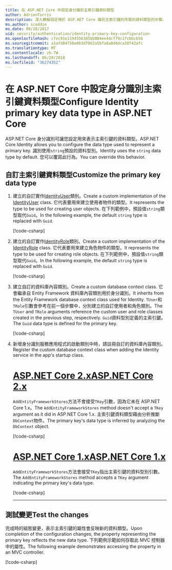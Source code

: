 ```yaml
---
title: 在 ASP.NET Core 中設定身分識別主索引鍵資料類型
author: AdrienTorris
description: 深入瞭解設定用於 ASP.NET Core 識別主索引鍵的所需的資料類型的步驟。
ms.author: scaddie
ms.date: 09/28/2017
uid: security/authentication/identity-primary-key-configuration
ms.openlocfilehash: cfec91e1194556385bb884ee44cf79c1fcbbcb56
ms.sourcegitcommit: a1afd04758e663d7062a5bfa8a0d4dca38f42afc
ms.translationtype: MT
ms.contentlocale: zh-TW
ms.lasthandoff: 06/20/2018
ms.locfileid: "36274352"
---
```

# <a name="configure-identity-primary-key-data-type-in-aspnet-core"></a><span data-ttu-id="89e50-103">在 ASP.NET Core 中設定身分識別主索引鍵資料類型</span><span class="sxs-lookup"><span data-stu-id="89e50-103">Configure Identity primary key data type in ASP.NET Core</span></span>

<span data-ttu-id="89e50-104">ASP.NET Core 身分識別可讓您設定用來表示主索引鍵的資料類型。</span><span class="sxs-lookup"><span data-stu-id="89e50-104">ASP.NET Core Identity allows you to configure the data type used to represent a primary key.</span></span> <span data-ttu-id="89e50-105">識別使用`string`預設的資料型別。</span><span class="sxs-lookup"><span data-stu-id="89e50-105">Identity uses the `string` data type by default.</span></span> <span data-ttu-id="89e50-106">您可以覆寫此行為。</span><span class="sxs-lookup"><span data-stu-id="89e50-106">You can override this behavior.</span></span>

## <a name="customize-the-primary-key-data-type"></a><span data-ttu-id="89e50-107">自訂主索引鍵資料類型</span><span class="sxs-lookup"><span data-stu-id="89e50-107">Customize the primary key data type</span></span>

1. <span data-ttu-id="89e50-108">建立的自訂實作[IdentityUser](/dotnet/api/microsoft.aspnetcore.identity.entityframeworkcore.identityuser-1)類別。</span><span class="sxs-lookup"><span data-stu-id="89e50-108">Create a custom implementation of the [IdentityUser](/dotnet/api/microsoft.aspnetcore.identity.entityframeworkcore.identityuser-1) class.</span></span> <span data-ttu-id="89e50-109">它代表要用來建立使用者物件的類型。</span><span class="sxs-lookup"><span data-stu-id="89e50-109">It represents the type to be used for creating user objects.</span></span> <span data-ttu-id="89e50-110">在下列範例中，預設值`string`類型取代`Guid`。</span><span class="sxs-lookup"><span data-stu-id="89e50-110">In the following example, the default `string` type is replaced with `Guid`.</span></span>

    [!code-csharp[](identity/sample/src/ASPNET-IdentityDemo-PrimaryKeysConfig/Models/ApplicationUser.cs?highlight=4&range=7-13)]

2. <span data-ttu-id="89e50-111">建立的自訂實作[IdentityRole](/dotnet/api/microsoft.aspnetcore.identity.entityframeworkcore.identityrole-1)類別。</span><span class="sxs-lookup"><span data-stu-id="89e50-111">Create a custom implementation of the [IdentityRole](/dotnet/api/microsoft.aspnetcore.identity.entityframeworkcore.identityrole-1) class.</span></span> <span data-ttu-id="89e50-112">它代表要用來建立角色物件的類型。</span><span class="sxs-lookup"><span data-stu-id="89e50-112">It represents the type to be used for creating role objects.</span></span> <span data-ttu-id="89e50-113">在下列範例中，預設值`string`類型取代`Guid`。</span><span class="sxs-lookup"><span data-stu-id="89e50-113">In the following example, the default `string` type is replaced with `Guid`.</span></span>

    [!code-csharp[](identity/sample/src/ASPNET-IdentityDemo-PrimaryKeysConfig/Models/ApplicationRole.cs?highlight=3&range=7-12)]

3. <span data-ttu-id="89e50-114">建立自訂的資料庫內容類別。</span><span class="sxs-lookup"><span data-stu-id="89e50-114">Create a custom database context class.</span></span> <span data-ttu-id="89e50-115">它會繼承自 Entity Framework 資料庫內容類別用於身分識別。</span><span class="sxs-lookup"><span data-stu-id="89e50-115">It inherits from the Entity Framework database context class used for Identity.</span></span> <span data-ttu-id="89e50-116">`TUser`和`TRole`引數會參考在前一個步驟中，分別建立的自訂使用者和角色類別。</span><span class="sxs-lookup"><span data-stu-id="89e50-116">The `TUser` and `TRole` arguments reference the custom user and role classes created in the previous step, respectively.</span></span> <span data-ttu-id="89e50-117">`Guid`資料型別定義的主索引鍵。</span><span class="sxs-lookup"><span data-stu-id="89e50-117">The `Guid` data type is defined for the primary key.</span></span>

    [!code-csharp[](identity/sample/src/ASPNET-IdentityDemo-PrimaryKeysConfig/Data/ApplicationDbContext.cs?highlight=3&range=9-26)]

4. <span data-ttu-id="89e50-118">新增身分識別服務應用程式的啟動類別中時，請註冊自訂的資料庫內容類別。</span><span class="sxs-lookup"><span data-stu-id="89e50-118">Register the custom database context class when adding the Identity service in the app's startup class.</span></span>

   # <a name="aspnet-core-2xtabaspnetcore2x"></a>[<span data-ttu-id="89e50-119">ASP.NET Core 2.x</span><span class="sxs-lookup"><span data-stu-id="89e50-119">ASP.NET Core 2.x</span></span>](#tab/aspnetcore2x/)

   <span data-ttu-id="89e50-120">`AddEntityFrameworkStores`方法不會接受`TKey`引數，因為它未在 ASP.NET Core 1.x。</span><span class="sxs-lookup"><span data-stu-id="89e50-120">The `AddEntityFrameworkStores` method doesn't accept a `TKey` argument as it did in ASP.NET Core 1.x.</span></span> <span data-ttu-id="89e50-121">主索引鍵資料類型藉由分析推斷`DbContext`物件。</span><span class="sxs-lookup"><span data-stu-id="89e50-121">The primary key's data type is inferred by analyzing the `DbContext` object.</span></span>

   [!code-csharp[](identity/sample/src/ASPNETv2-IdentityDemo-PrimaryKeysConfig/Startup.cs?highlight=6-8&range=25-37)]

   # <a name="aspnet-core-1xtabaspnetcore1x"></a>[<span data-ttu-id="89e50-122">ASP.NET Core 1.x</span><span class="sxs-lookup"><span data-stu-id="89e50-122">ASP.NET Core 1.x</span></span>](#tab/aspnetcore1x/)

   <span data-ttu-id="89e50-123">`AddEntityFrameworkStores`方法會接受`TKey`指出主索引鍵的資料型別引數。</span><span class="sxs-lookup"><span data-stu-id="89e50-123">The `AddEntityFrameworkStores` method accepts a `TKey` argument indicating the primary key's data type.</span></span>

   [!code-csharp[](identity/sample/src/ASPNET-IdentityDemo-PrimaryKeysConfig/Startup.cs?highlight=9-11&range=39-55)]

   ---

## <a name="test-the-changes"></a><span data-ttu-id="89e50-124">測試變更</span><span class="sxs-lookup"><span data-stu-id="89e50-124">Test the changes</span></span>

<span data-ttu-id="89e50-125">完成時的組態變更，表示主索引鍵的屬性會反映新的資料類型。</span><span class="sxs-lookup"><span data-stu-id="89e50-125">Upon completion of the configuration changes, the property representing the primary key reflects the new data type.</span></span> <span data-ttu-id="89e50-126">下列範例示範如何存取此 MVC 控制器中的屬性。</span><span class="sxs-lookup"><span data-stu-id="89e50-126">The following example demonstrates accessing the property in an MVC controller.</span></span>

[!code-csharp[](identity/sample/src/ASPNET-IdentityDemo-PrimaryKeysConfig/Controllers/AccountController.cs?name=snippet_GetCurrentUserId&highlight=6)]
